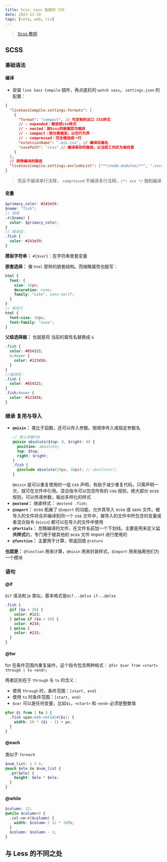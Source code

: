 ```yaml
---
title: Scss、Less 拓展的 CSS
date: 2022-11-19
tags: [note, web, css]
---
```


> [Scss 教程](https://juejin.cn/post/7055101823442485255)

## SCSS

### 基础语法

#### 编译

- 安装 `live Sass Compile` 插件，再点底栏的 `watch sass`。 `settings.json` 的配置：

```json
{
  "liveSassCompile.settings.formats": [
    {
      "format": "compact", // 可定制的出口 CSS样式
      // - expanded：缩进成css样式
      // - nested：按Scss的嵌套层次缩进
      // - compact：按分类缩进，以空行为界
      // - compressed：完全缩进成一行
      "extensionName": ".min.css", // 编译后缀名
      "savePath": "/css" // 编译保存的路径，以当前工作区为根目录
    }
  ],
  // 排除编译的路径
  "liveSassCompile.settings.excludeList": ["**/node_modules/**", ".vscode/**"]
}
```

> 而且不编译单行注释， `compressed` 不编译多行注释，`/*! xxx */` 强制编译

#### 变量

```scss
$primary_color: #243e59;
$name: "fish";
// 使用
.#{$name} {
  color: $primary_color;
}
// 编译成：
.fish {
  color: #243e59;
}
```

**模板字符串：** `#{$var}`：在字符串里套变量

**嵌套选择：** 像 `html` 那样的嵌套结构。而缩略属性也能写：

```scss
html {
  font: {
    size: 16px;
    decoration: none;
    family: "Lato", sans-serif;
  }
}
// 等同于
html {
  font-size: 16px;
  font-family: "xxxx";
}
```

**父级选择器：** 也就是将 当前的属性名替换成 `&`

```scss
.fish {
  color: #654321;
  &:hover {
    color: #123456;
  }
}
//编译成：
.fish {
  color: #654321;
}
.fish:hover {
  color: #123456;
}
```

### 继承 复用与导入

- **`@mixin`：** 类比于函数，还可以传入参数。按顺序传入或指定参数名
  ```scss
  // 默认参数为0
  @mixin absolute($top: 0, $right: 0) {
    position: absolute;
    top: $top;
    right: $right;
  }
  .fish {
    @include absolute(20px, 30px); // absolute();
  }
  ```
  `@mixin` 是可以重复使用的一组 css 声明，有助于减少重复代码，只需声明一次，就可在文件中引用。混合指令可以包含所有的 css 规则，绝大部分 scss 规则，可以传递参数，输出多样化的样式
- **`@extend`：** 继承样式： `@extend .fish;`
- **`@import`：** scss 拓展了 `@import` 的功能，允许其导入 scss 或 sass 文件。被导入的文件将合并编译到同一个 css 文件中，被导入的文件中所包含的变量或者混合指令 (`mixin`) 都可以在导入的文件中使用
- **`@Partials`：** 忽略编译的文件，在文件名前加一个下划线。主要是用来定义**公共样式**的，专门用于被其他的 scss 文件 import 进行使用的
- **`@function`：** 主要用于计算，带返回值 `@return`

**也就是：** `@function` 用来计算，`@mixin` 用来封装样式，`@import` 用来抽离他们为一个模块

### 语句

#### @if

`@if` 语法和 js 类似，基本格式是`@if...@else if...@else`

```scss
.fish {
  @if ($a > 20) {
    color: #123;
  } @else if ($a < 20) {
    color: #234;
  } @else {
    color: #233;
  }
}
```

#### @for

for 在条件范围内重复操作，这个指令包含两种格式： `@for $var from <start> through | to <end>;`

两者区别在于 `through` 与 `to` 的含义：

- 使用 `through` 时，条件范围：`[start, end]`
- 使用 `to` 时条件范围：`[start, end)`
- `$var` 可以是任何变量，比如`$i`，`<start>` 和 `<end>` 必须是整数值

```scss
@for $i from 1 to 3 {
  .fish span:nth-child(#{$i}) {
    width: 20 * ($i - 1) + px;
  }
}
```

#### @each

类似于 `foreach`

```scss
$num_list: 1 3 4;
@each $ele in $num_list {
  .p#{$ele} {
    height: $ele * $ele;
  }
}
```

#### @while

```scss
$column: 12;
@while $column>0 {
  .col-sm-#{$column} {
    width: $column / 12 * 100%;
  }
  $column: $column - 1;
}
```

## 与 Less 的不同之处
